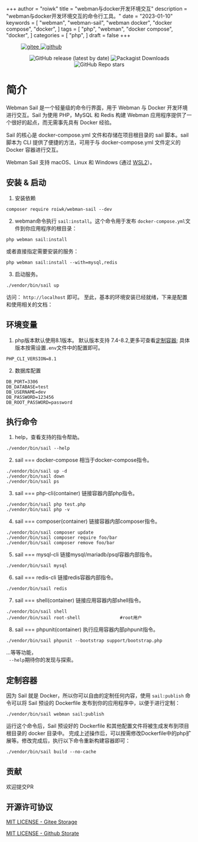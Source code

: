 +++
author = "roiwk"
title = "webman与docker开发环境交互"
description = "webman与docker开发环境交互的命令行工具。"
date = "2023-01-10"
keywords = [
    "webman",
    "webman-sail",
    "webman docker",
    "docker compose",
    "docker",
]
tags = [
    "php",
    "webman",
    "docker compose",
    "docker",
]
categories = [
    "php",
]
draft = false
+++


<figure class="half">
  <a href="https://gitee.com/roiwk/webman-sail">
    <img src="https://img.shields.io/badge/roiwk/webmanSail-C71D23?logo=gitee" alt="gitee" title="roiwk/webman-sail"/>
  </a>
  <a href="https://github.com/roiwk/webman-sail">
    <img src="https://img.shields.io/badge/roiwk/webmanSail-181717?logo=github" alt="github" title="github/webman-sail"/>
  </a>
</figure>

<center>

![GitHub release (latest by date)](https://img.shields.io/github/v/release/roiwk/webman-sail?display_name=tag&style=plastic)
![Packagist Downloads](https://img.shields.io/packagist/dt/roiwk/webman-sail)
![GitHub Repo stars](https://img.shields.io/github/stars/roiwk/webman-sail?style=social)

</center>

# 简介

Webman Sail 是一个轻量级的命令行界面，用于 Webman 与 Docker 开发环境进行交互。Sail 为使用 PHP，MySQL 和 Redis 构建 Webman 应用程序提供了一个很好的起点，而无需事先具有 Docker 经验。

Sail 的核心是 docker-compose.yml 文件和存储在项目根目录的 sail 脚本。sail 脚本为 CLI 提供了便捷的方法，可用于与 docker-compose.yml 文件定义的 Docker 容器进行交互。

Webman Sail 支持 macOS、Linux 和 Windows (通过 [WSL2](https://docs.microsoft.com/en-us/windows/wsl/about)）。


## 安装 & 启动

1. 安装依赖

```shell
composer require roiwk/webman-sail --dev
```

2. webman命令执行 ```sail:install```。这个命令用于发布 ```docker-compose.yml```文件到你应用程序的根目录：  

```shell
php webman sail:install
```
或者直接指定需要安装的服务：  
```shell
php webman sail:install --with=mysql,redis
```

3. 启动服务。

```shell
./vendor/bin/sail up
```
访问： ```http://localhost``` 即可。
至此，基本的环境安装已经就绪，下来是配置和使用相关的文档：

## 环境变量
1. php版本默认使用8.1版本。 默认版本支持 7.4-8.2,更多可查看[定制容器](#定制容器); 具体版本按需设置```.env```文件中的配置即可。
```env
PHP_CLI_VERSION=8.1
```

2. 数据库配置  
```env
DB_PORT=3306
DB_DATABASE=test
DB_USERNAME=dev
DB_PASSWORD=123456
DB_ROOT_PASSWORD=password
```

## 执行命令

1. help，查看支持的指令帮助。
```shell
./vendor/bin/sail --help
```

2. sail === docker-compose  相当于docker-compose指令。
```shell
./vendor/bin/sail up -d
./vendor/bin/sail down
./vendor/bin/sail ps
```
3. sail === php-cli(container)  链接容器内部php指令。
```shell
./vendor/bin/sail php test.php
./vendor/bin/sail php -v
```
4. sail === composer(container) 链接容器内部composer指令。
```shell
./vendor/bin/sail composer update
./vendor/bin/sail composer require foo/bar
./vendor/bin/sail composer remove foo/bar
```
5. sail === mysql-cli  链接mysql/mariadb/psql容器内部指令。
```shell
./vendor/bin/sail mysql
```
6. sail === redis-cli  链接redis容器内部指令。
```shell
./vendor/bin/sail redis
```
7. sail === shell(container) 链接应用容器内部shell指令。
```shell
./vendor/bin/sail shell
./vendor/bin/sail root-shell               #root用户
```
8. sail === phpunit(container) 执行应用容器内部phpunit指令。
```shell
./vendor/bin/sail phpunit --bootstrap support/bootstrap.php
```

...等等功能，  
``` --help```期待你的发现与探索。


## 定制容器

因为 Sail 就是 Docker，所以你可以自由的定制任何内容，使用 ```sail:publish``` 命令可以将 Sail 预设的 Dockerfile 发布到你的应用程序中，以便于进行定制：

```shell
./vendor/bin/sail webman sail:publish
```

运行这个命令后，Sail 预设好的 Dockerfile 和其他配置文件将被生成发布到项目根目录的 docker 目录中。
完成上述操作后，可以按需修改Dockerfile中的php扩展等。修改完成后，执行以下命令重新构建容器即可：

```shell
./vendor/bin/sail build --no-cache
```

## 贡献

欢迎提交PR

## 开源许可协议

 [MIT LICENSE - Gitee Storage](https://gitee.com/roiwk/webman-sail/blob/master/LICENSE)

 [MIT LICENSE - Github Storate](https://github.com/roiwk/webman-sail/blob/master/LICENSE)